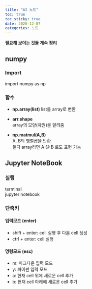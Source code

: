 ```yaml
---
title: "AI 노트"
toc: true
toc_sticky: true
date: 2020-12-07
categories: 노트
---
```


**필요해 보이는 것들 계속 정리**  

## numpy

### Import
import numpy as np  

### 함수
- **np.array(list)** 
list를 array로 변환  

- **arr.shape**  
array의 모양(차원)을 알려줌  

- **np.matmul(A,B)**  
A, B의 행렬곱을 반환  
둘다 array라면 A @ B 로도 표현 가능  





## Jupyter NoteBook

### 실행
terminal  
jupyter notebook  

### 단축키  

#### 입력모드 (enter)
- shift + enter: cell 실행 후 다음 cell 생성
- ctrl + enter: cell 실행

#### 명령모드 (esc)  
- m: 마크다운 입력 모드  
- y: 파이썬 입력 모드  
- a: 현재 cell 위에 새로운 cell 추가
- b: 현재 cell 아래에 새로운 cell 추가





